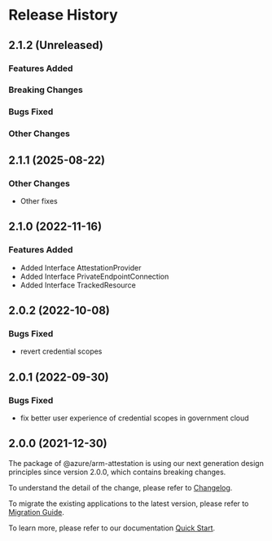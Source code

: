 # Release History

## 2.1.2 (Unreleased)

### Features Added

### Breaking Changes

### Bugs Fixed

### Other Changes

## 2.1.1 (2025-08-22)

### Other Changes

  - Other fixes

## 2.1.0 (2022-11-16)
    
### Features Added

  - Added Interface AttestationProvider
  - Added Interface PrivateEndpointConnection
  - Added Interface TrackedResource
    
## 2.0.2 (2022-10-08)

### Bugs Fixed

  -  revert credential scopes

## 2.0.1 (2022-09-30)

### Bugs Fixed

  -  fix better user experience of credential scopes in government cloud

## 2.0.0 (2021-12-30)

The package of @azure/arm-attestation is using our next generation design principles since version 2.0.0, which contains breaking changes.

To understand the detail of the change, please refer to [Changelog](https://aka.ms/js-track2-changelog).

To migrate the existing applications to the latest version, please refer to [Migration Guide](https://aka.ms/js-track2-migration-guide).

To learn more, please refer to our documentation [Quick Start](https://aka.ms/azsdk/js/mgmt/quickstart ).
